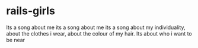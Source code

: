 rails-girls
===========

Its a song about me its a song about me its a song about my individuality, about the clothes i wear, about the colour of my hair. Its about who i want to be near
